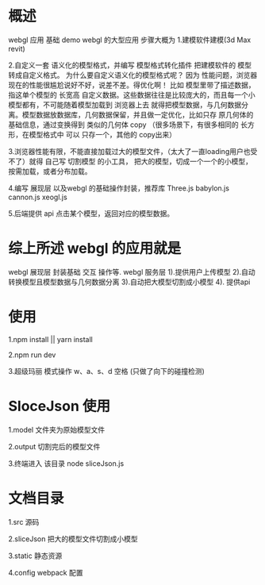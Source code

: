 # 概述
webgl 应用 基础 demo
webgl 的大型应用 步骤大概为
1.建模软件建模(3d Max revit)

2.自定义一套 语义化的模型格式，并编写 模型格式转化插件 把建模软件的 模型 转成自定义格式。
为什么要自定义语义化的模型格式呢？
因为 性能问题，浏览器现在的性能很尴尬说好不好，说差不差。得优化啊！
比如 模型里带了描述数据，指这单个模型的 长宽高 自定义数据。这些数据往往是比较庞大的，而且每一个小模型都有，不可能随着模型加载到 浏览器上去
就得把模型数据，与几何数据分离。模型数据放数据库，几何数据保留，并且做一定优化，比如只存 原几何体的基础信息，通过变换得到 类似的几何体 copy
（很多场景下，有很多相同的 长方形，在模型格式中 可以 只存一个，其他的 copy出来）

3.浏览器性能有限，不能直接加载过大的模型文件，（太大了一直loading用户也受不了）就得 自己写 切割模型 的小工具，
把大的模型，切成一个一个的小模型，按需加载，或者分布加载。

4.编写 展现层 以及webgl 的基础操作封装，推荐库 Three.js babylon.js cannon.js xeogl.js 

5.后端提供 api 点击某个模型，返回对应的模型数据。


# 综上所述 webgl 的应用就是 
webgl 展现层 封装基础 交互 操作等.
webgl 服务层 1).提供用户上传模型  2).自动转换模型且模型数据与几何数据分离  3).自动把大模型切割成小模型 4). 提供api


# 使用
1.npm install || yarn install

2.npm run dev 

3.超级玛丽 模式操作 w、a、s、d 空格 (只做了向下的碰撞检测)

# SloceJson 使用
1.model 文件夹为原始模型文件

2.output 切割完后的模型文件

3.终端进入 该目录 node sliceJson.js

# 文档目录
1.src 源码

2.sliceJson 把大的模型文件切割成小模型  

3.static 静态资源 

4.config webpack 配置